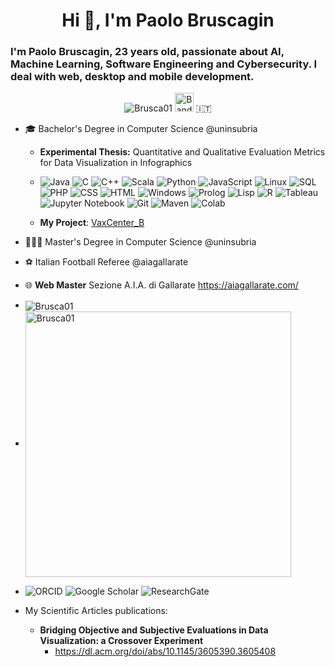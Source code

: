 <h1  align="center">Hi 👋, I'm Paolo Bruscagin
<h3  align="left">I'm Paolo Bruscagin, 23 years old, passionate about AI, Machine Learning, Software Engineering and Cybersecurity. I deal with web, desktop and mobile development.</h3>

<p  align="center">  <img  src="https://komarev.com/ghpvc/?username=Brusca01"  alt="Brusca01"  /> <img src="https://upload.wikimedia.org/wikipedia/en/thumb/0/03/Flag_of_Italy.svg/1200px-Flag_of_Italy.svg.png" alt="Bandiera italiana" width="30"/> 🇮🇹 </p> 


- 🎓 Bachelor's Degree in Computer Science @uninsubria
  - **Experimental Thesis:** Quantitative and Qualitative Evaluation Metrics for Data Visualization in Infographics
  - ![Java](https://img.shields.io/badge/Code-Java-informational?style=flat&logo=java&color=007396)
![C](https://img.shields.io/badge/Code-C-informational?style=flat&logo=c&color=A8B400)
![C++](https://img.shields.io/badge/Code-C++-informational?style=flat&logo=cplusplus&color=00599C)
![Scala](https://img.shields.io/badge/Code-Scala-informational?style=flat&logo=scala&color=DC322F)
![Python](https://img.shields.io/badge/Code-Python-informational?style=flat&logo=python&color=3776AB)
![JavaScript](https://img.shields.io/badge/Code-JavaScript-informational?style=flat&logo=javascript&color=F7DF1E)
![Linux](https://img.shields.io/badge/System-Linux-informational?style=flat&logo=linux&color=FCC624)
![SQL](https://img.shields.io/badge/Code-SQL-informational?style=flat&logo=sqlite&color=003B57)
![PHP](https://img.shields.io/badge/Code-PHP-informational?style=flat&logo=php&color=777BB4)
![CSS](https://img.shields.io/badge/Code-CSS-informational?style=flat&logo=css3&color=1572B6)
![HTML](https://img.shields.io/badge/Code-HTML-informational?style=flat&logo=html5&color=E34F26)
![Windows](https://img.shields.io/badge/OS-Windows-informational?style=flat&logo=windows&color=0078D6)
![Prolog](https://img.shields.io/badge/Code-Prolog-informational?style=flat&logo=prolog&color=8C1F1F)
![Lisp](https://img.shields.io/badge/Code-Lisp-informational?style=flat&logo=lisp&color=3FB68B)
![R](https://img.shields.io/badge/Code-R-informational?style=flat&logo=r&color=276DC3)
![Tableau](https://img.shields.io/badge/Tool-Tableau-informational?style=flat&logo=tableau&color=E97627)
![Jupyter Notebook](https://img.shields.io/badge/Tool-Jupyter%20Notebook-informational?style=flat&logo=jupyter&color=F37626)
![Git](https://img.shields.io/badge/Version%20Control-Git-informational?style=flat&logo=git&color=F05032)
![Maven](https://img.shields.io/badge/Build-Maven-informational?style=flat&logo=apachemaven&color=C71A36)
![Colab](https://img.shields.io/badge/Tool-Colab-informational?style=flat&logo=googlecolab&color=F9AB00)


  - **My Project**: [VaxCenter_B](https://github.com/Brusca01/VaxCenter_B)

- 👨🏼‍🎓 Master's Degree in Computer Science @uninsubria
- ⚽ Italian Football Referee @aiagallarate
- 🌐 **Web Master** Sezione A.I.A. di Gallarate https://aiagallarate.com/
  

- <img align="center" src="https://github-readme-stats.vercel.app/api/top-langs/?username=Brusca01&layout=compact&hide=html,jupyter%20notebook,css,shaderlab&bg_color=000000&text_color=ffffff" alt="Brusca01" />

- <img align="center" src="https://github-readme-stats.vercel.app/api?username=Brusca01&show_icons=true&bg_color=000000&text_color=ffffff" width="425px" alt="Brusca01" />


- ![ORCID](https://img.shields.io/badge/ORCID-000000?style=flat&logo=orcid&logoColor=A8B400)
![Google Scholar](https://img.shields.io/badge/Google%20Scholar-4285F4?style=flat&logo=google-scholar&logoColor=ffffff)
![ResearchGate](https://img.shields.io/badge/ResearchGate-00BFAE?style=flat&logo=researchgate&logoColor=ffffff)
- My Scientific Articles publications:
  - **Bridging Objective and Subjective Evaluations in Data Visualization: a Crossover Experiment**
    - https://dl.acm.org/doi/abs/10.1145/3605390.3605408








